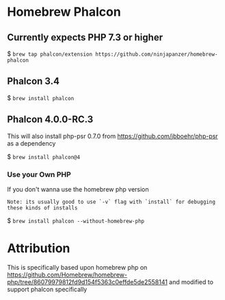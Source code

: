# Homebrew Phalcon

## Currently expects PHP 7.3 or higher

$ `brew tap phalcon/extension https://github.com/ninjapanzer/homebrew-phalcon`

## Phalcon 3.4

$ `brew install phalcon`

## Phalcon 4.0.0-RC.3

This will also install php-psr 0.7.0 from https://github.com/jbboehr/php-psr as a dependency

$ `brew install phalcon@4`

### Use your Own PHP

If you don't wanna use the homebrew php version

    Note: its usually good to use `-v` flag with `install` for debugging these kinds of installs 

$ `brew install phalcon --without-homebrew-php`

# Attribution

This is specifically based upon homebrew php on https://github.com/Homebrew/homebrew-php/tree/86079979812fd9d154f5363c0effde5de2558141 and modified to support phalcon specifically
